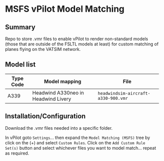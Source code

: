# MSFS vPilot Model Matching

## Summary

Repo to store .vmr files to enable vPilot to render non-standard models (those that are outside of the FSLTL models at least) for custom matching of planes flying on the VATSIM network.

## Model list

|Type Code|Model mapping|File|
|---------|-------------|----|
|A339|Headwind A330neo in Headwind Livery|`headwindsim-aircraft-a330-900.vmr`|

## Installation/Configuration

Download the .vmr files needed into a specific folder.

In vPilot goto `Settings`... then expand the `Model Matching (MSFS)` tree by click on the (+) and select `Custom Rules`. Click on the `Add Custom Rule Set(s)` button and select whichever files you want to model match... repeat as required.
